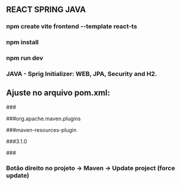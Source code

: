 ## REACT SPRING JAVA

### npm create vite frontend --template react-ts

### npm install

### npm run dev

### JAVA - Sprig Initializer: WEB, JPA, Security and H2.

## Ajuste no arquivo pom.xml:

###<plugin>

###<groupId>org.apache.maven.plugins</groupId>

###<artifactId>maven-resources-plugin</artifactId>

###<version>3.1.0</version><!--$NO-MVN-MAN-VER$ -->

###</plugin>

### Botão direito no projeto -> Maven -> Update project (force update)
